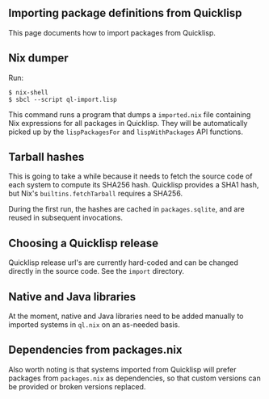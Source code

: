 ## Importing package definitions from Quicklisp

This page documents how to import packages from Quicklisp.

## Nix dumper

Run:

```
$ nix-shell
$ sbcl --script ql-import.lisp
```

This command runs a program that dumps a `imported.nix` file
containing Nix expressions for all packages in Quicklisp. They will be
automatically picked up by the `lispPackagesFor` and
`lispWithPackages` API functions.

## Tarball hashes

This is going to take a while because it needs to fetch the source
code of each system to compute its SHA256 hash. Quicklisp provides a
SHA1 hash, but Nix's `builtins.fetchTarball` requires a SHA256.

During the first run, the hashes are cached in `packages.sqlite`, and
are reused in subsequent invocations.

## Choosing a Quicklisp release

Quicklisp release url's are currently hard-coded and can be changed
directly in the source code. See the `import` directory.

## Native and Java libraries

At the moment, native and Java libraries need to be added manually to
imported systems in `ql.nix` on an as-needed basis.

## Dependencies from packages.nix

Also worth noting is that systems imported from Quicklisp will prefer
packages from `packages.nix` as dependencies, so that custom versions
can be provided or broken versions replaced.
